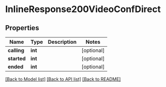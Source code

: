 # InlineResponse200VideoConfDirect

## Properties
Name | Type | Description | Notes
------------ | ------------- | ------------- | -------------
**calling** | **int** |  | [optional] 
**started** | **int** |  | [optional] 
**ended** | **int** |  | [optional] 

[[Back to Model list]](../../README.md#documentation-for-models) [[Back to API list]](../../README.md#documentation-for-api-endpoints) [[Back to README]](../../README.md)

